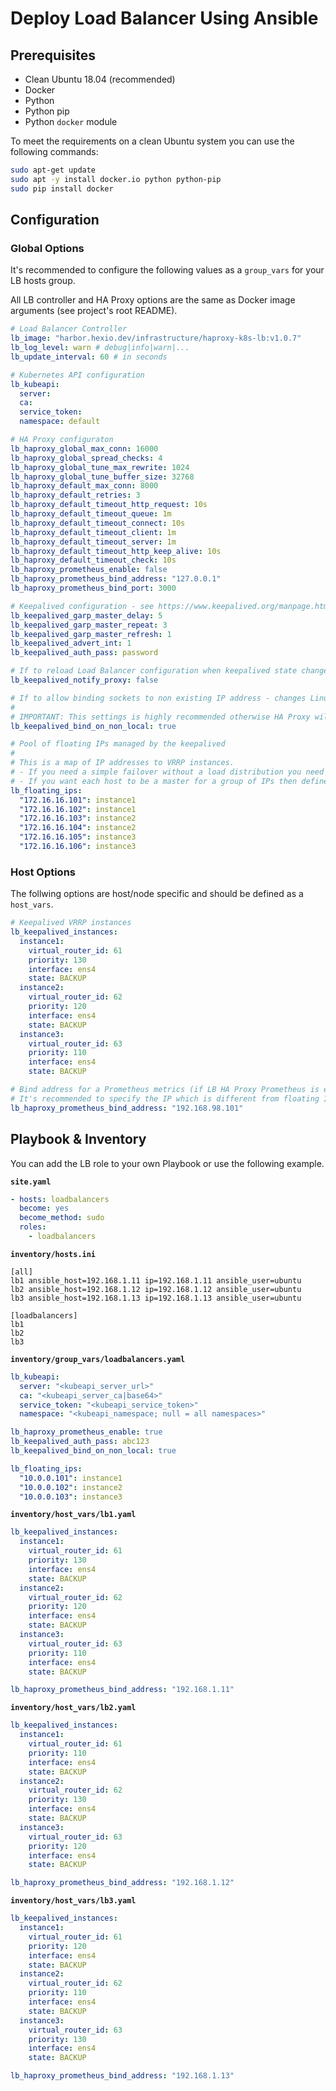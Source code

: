 # Deploy Load Balancer Using Ansible

## Prerequisites

- Clean Ubuntu 18.04 (recommended)
- Docker
- Python
- Python pip
- Python `docker` module

To meet the requirements on a clean Ubuntu system you can use the following commands:

```bash
sudo apt-get update
sudo apt -y install docker.io python python-pip
sudo pip install docker
```

## Configuration

### Global Options

It's recommended to configure the following values as a `group_vars` for your LB hosts group.

All LB controller and HA Proxy options are the same as Docker image arguments (see project's root README).

```yaml
# Load Balancer Controller
lb_image: "harbor.hexio.dev/infrastructure/haproxy-k8s-lb:v1.0.7"
lb_log_level: warn # debug|info|warn|...
lb_update_interval: 60 # in seconds

# Kubernetes API configuration
lb_kubeapi:
  server:
  ca:
  service_token:
  namespace: default

# HA Proxy configuraton
lb_haproxy_global_max_conn: 16000
lb_haproxy_global_spread_checks: 4
lb_haproxy_global_tune_max_rewrite: 1024
lb_haproxy_global_tune_buffer_size: 32768
lb_haproxy_default_max_conn: 8000
lb_haproxy_default_retries: 3
lb_haproxy_default_timeout_http_request: 10s
lb_haproxy_default_timeout_queue: 1m
lb_haproxy_default_timeout_connect: 10s
lb_haproxy_default_timeout_client: 1m
lb_haproxy_default_timeout_server: 1m
lb_haproxy_default_timeout_http_keep_alive: 10s
lb_haproxy_default_timeout_check: 10s
lb_haproxy_prometheus_enable: false
lb_haproxy_prometheus_bind_address: "127.0.0.1"
lb_haproxy_prometheus_bind_port: 3000

# Keepalived configuration - see https://www.keepalived.org/manpage.html
lb_keepalived_garp_master_delay: 5
lb_keepalived_garp_master_repeat: 3
lb_keepalived_garp_master_refresh: 1
lb_keepalived_advert_int: 1
lb_keepalived_auth_pass: password

# If to reload Load Balancer configuration when keepalived state change - not necessary in most cases
lb_keepalived_notify_proxy: false

# If to allow binding sockets to non existing IP address - changes Linux kernel settings.
#
# IMPORTANT: This settings is highly recommended otherwise HA Proxy will fail to start when keepalived assigns IP to another node because it won't be able to bind listeners.
lb_keepalived_bind_on_non_local: true

# Pool of floating IPs managed by the keepalived
#
# This is a map of IP addresses to VRRP instances.
# - If you need a simple failover without a load distribution you need just one VRRP instance.
# - If you want each host to be a master for a group of IPs then define multiple instances (one for each host).
lb_floating_ips:
  "172.16.16.101": instance1
  "172.16.16.102": instance1
  "172.16.16.103": instance2
  "172.16.16.104": instance2
  "172.16.16.105": instance3
  "172.16.16.106": instance3
```

### Host Options

The follwing options are host/node specific and should be defined as a `host_vars`.

```yaml
# Keepalived VRRP instances
lb_keepalived_instances:
  instance1:
    virtual_router_id: 61
    priority: 130
    interface: ens4
    state: BACKUP
  instance2:
    virtual_router_id: 62
    priority: 120
    interface: ens4
    state: BACKUP
  instance3:
    virtual_router_id: 63
    priority: 110
    interface: ens4
    state: BACKUP

# Bind address for a Prometheus metrics (if LB HA Proxy Prometheus is enabled)
# It's recommended to specify the IP which is different from floating IPs to avoid conflicts - such as primary host IP.
lb_haproxy_prometheus_bind_address: "192.168.98.101"
```

## Playbook & Inventory

You can add the LB role to your own Playbook or use the following example.

**`site.yaml`**

```yaml
- hosts: loadbalancers
  become: yes
  become_method: sudo
  roles:
    - loadbalancers
```

**`inventory/hosts.ini`**

```
[all]
lb1 ansible_host=192.168.1.11 ip=192.168.1.11 ansible_user=ubuntu
lb2 ansible_host=192.168.1.12 ip=192.168.1.12 ansible_user=ubuntu
lb3 ansible_host=192.168.1.13 ip=192.168.1.13 ansible_user=ubuntu

[loadbalancers]
lb1
lb2
lb3
```

**`inventory/group_vars/loadbalancers.yaml`**

```yaml
lb_kubeapi:
  server: "<kubeapi_server_url>"
  ca: "<kubeapi_server_ca|base64>"
  service_token: "<kubeapi_service_token>"
  namespace: "<kubeapi_namespace; null = all namespaces>"

lb_haproxy_prometheus_enable: true
lb_keepalived_auth_pass: abc123
lb_keepalived_bind_on_non_local: true

lb_floating_ips:
  "10.0.0.101": instance1
  "10.0.0.102": instance2
  "10.0.0.103": instance3
```

**`inventory/host_vars/lb1.yaml`**

```yaml
lb_keepalived_instances:
  instance1:
    virtual_router_id: 61
    priority: 130
    interface: ens4
    state: BACKUP
  instance2:
    virtual_router_id: 62
    priority: 120
    interface: ens4
    state: BACKUP
  instance3:
    virtual_router_id: 63
    priority: 110
    interface: ens4
    state: BACKUP

lb_haproxy_prometheus_bind_address: "192.168.1.11"
```

**`inventory/host_vars/lb2.yaml`**

```yaml
lb_keepalived_instances:
  instance1:
    virtual_router_id: 61
    priority: 110
    interface: ens4
    state: BACKUP
  instance2:
    virtual_router_id: 62
    priority: 130
    interface: ens4
    state: BACKUP
  instance3:
    virtual_router_id: 63
    priority: 120
    interface: ens4
    state: BACKUP

lb_haproxy_prometheus_bind_address: "192.168.1.12"
```

**`inventory/host_vars/lb3.yaml`**

```yaml
lb_keepalived_instances:
  instance1:
    virtual_router_id: 61
    priority: 120
    interface: ens4
    state: BACKUP
  instance2:
    virtual_router_id: 62
    priority: 110
    interface: ens4
    state: BACKUP
  instance3:
    virtual_router_id: 63
    priority: 130
    interface: ens4
    state: BACKUP

lb_haproxy_prometheus_bind_address: "192.168.1.13"
```